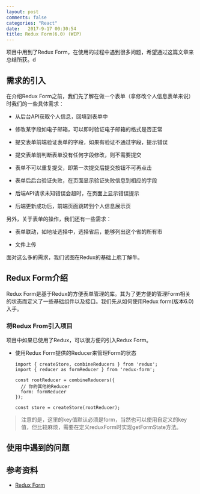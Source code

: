 ```yaml
---
layout: post
comments: false
categories: "React"
date:   2017-9-17 00:30:54
title: Redux Form(6.0) (WIP)
---
```


<div id="toc"></div>

项目中用到了Redux Form，在使用的过程中遇到很多问题，希望通过这篇文章来总结所获。d

## 需求的引入
在介绍Redux Form之前，我们先了解在做一个表单（拿修改个人信息表单来说）时我们的一些具体需求：

- 从后台API获取个人信息，回填到表单中

- 修改某字段如电子邮箱，可以即时验证电子邮箱的格式是否正常

- 提交表单前端验证表单的字段，如果有验证不通过字段，提示错误

- 提交表单前判断表单没有任何字段修改，则不需要提交

- 表单不可以重复提交，即第一次提交后提交按钮不可再点击

- 表单后后台验证失败，在页面显示验证失败信息到相应的字段

- 后端API请求未知错误会超时，在页面上显示错误提示

- 后端更新成功后，前端页面跳转到个人信息展示页

另外，关于表单的操作，我们还有一些需求：

- 表单联动，如地址选择中，选择省后，能够列出这个省的所有市

- 文件上传

面对这么多的需求，我们试图在Redux的基础上庖丁解牛。

## Redux Form介绍

Redux Form是基于Redux的方便表单管理的库。其为了更方便的管理Form相关的状态而定义了一些基础组件以及接口。我们先从如何使用Redux form(版本6.0)入手。

### 将Redux From引入项目

项目中如果已使用了Redux，可以很方便的引入Redux Form。

- 使用Redux Form提供的Reducer来管理Form的状态

  ```
  import { createStore, combineReducers } from 'redux';
  import { reducer as formReducer } from 'redux-form';

  const rootReducer = combineReducers({
    // 你的其他的Reducer
    form: formReducer
  });

  const store = createStore(rootReducer);
  ```

> 注意的是，这里的key值默认必须是form，当然也可以使用自定义的key值，但比较麻烦，需要在定义reduxForm时实现getFormState方法。


## 使用中遇到的问题


## 参考资料

- [Redux Form](https://github.com/erikras/redux-form)


<script type="text/javascript">
$(document).ready(function() {
    $('#toc').toc({ listType: 'ul', title: "<i>目录</i>" });
});
</script>

